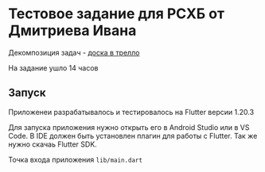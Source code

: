 # Тестовое задание для РСХБ от Дмитриева Ивана

Декомпозиция задач - [доска в трелло](https://trello.com/b/X6WQtQOu/дмитриев-иван-тествое-задание)

На задание ушло 14 часов

## Запуск

Приложенеи разрабатывалось и тестировалось на Flutter версии  1.20.3

Для запуска приложения нужно открыть его в Android Studio или в VS Code.
В IDE должен быть установлен плагин для работы с Flutter. Так же нужно скачаь Flutter SDK.

Точка входа приложения `lib/main.dart`
